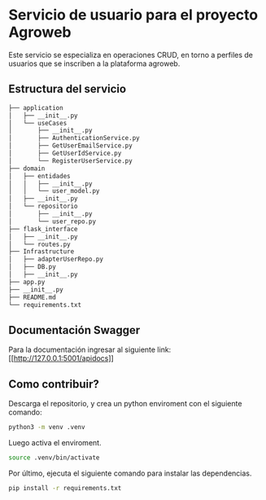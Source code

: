 # Servicio de usuario para el proyecto Agroweb

Este servicio se especializa en operaciones CRUD, en torno a perfiles de usuarios que se inscriben a la plataforma agroweb. 

## Estructura del servicio

```bash
├── application
│   ├── __init__.py
│   └── useCases
│       ├── __init__.py
│       ├── AuthenticationService.py
│       ├── GetUserEmailService.py
│       ├── GetUserIdService.py
│       └── RegisterUserService.py
├── domain
│   ├── entidades
│   │   ├── __init__.py
│   │   └── user_model.py
│   ├── __init__.py
│   └── repositorio
│       ├── __init__.py
│       └── user_repo.py
├── flask_interface
│   ├── __init__.py
│   └── routes.py
├── Infrastructure
│   ├── adapterUserRepo.py
│   ├── DB.py
│   ├── __init__.py
├── app.py
├── __init__.py
├── README.md
└── requirements.txt
```


## Documentación Swagger

Para la documentación ingresar al siguiente link:
[[http://127.0.0.1:5001/apidocs]]

## Como contribuir?

Descarga el repositorio, y crea un python enviroment con el siguiente comando:
```bash
python3 -m venv .venv
```
Luego activa el enviroment.

```bash
source .venv/bin/activate
```
Por último, ejecuta el siguiente comando para instalar las dependencias.

```bash
pip install -r requirements.txt
```



